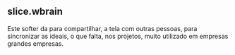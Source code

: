 ## slice.wbrain

Este softer da para compartilhar, a
tela com outras pessoas, para sincronizar
as ideais, o que falta, nos projetos,
muito utilizado em empresas grandes empresas.
